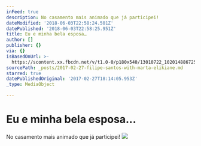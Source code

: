 ```yaml
---
inFeed: true
description: No casamento mais animado que já participei!
dateModified: '2018-06-03T22:58:24.501Z'
datePublished: '2018-06-03T22:58:25.951Z'
title: Eu e minha bela esposa…
author: []
publisher: {}
via: {}
isBasedOnUrl: >-
  https://scontent.xx.fbcdn.net/v/t1.0-0/p180x540/13010722_10201488672534190_1222846127730769957_n.jpg?oh=38ae9b65218da346dd1deb1b0dcb2502&oe=5944FB58
sourcePath: _posts/2017-02-27-filipe-santos-with-marta-elikiane.md
starred: true
datePublishedOriginal: '2017-02-27T18:14:05.953Z'
_type: MediaObject

---
```

# Eu e minha bela esposa...

No casamento mais animado que já participei!
![](https://s3-us-west-2.amazonaws.com/the-grid-img/p/b10839771a2d5b2bc65c409b8eb960226b54bc76.jpg)